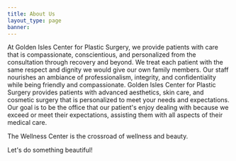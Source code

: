 ```yaml
---
title: About Us
layout_type: page
banner:
---
```

At Golden Isles Center for Plastic Surgery, we provide patients with care that is compassionate, conscientious, and personalized from the consultation through recovery and beyond. We treat each patient with the same respect and dignity we would give our own family members. Our staff nourishes an ambiance of professionalism, integrity, and confidentiality while being friendly and compassionate.  Golden Isles Center for Plastic Surgery provides patients with advanced aesthetics, skin care, and cosmetic surgery that is personalized to meet your needs and expectations. Our goal is to be the office that our patient's enjoy dealing with because we exceed or meet their expectations, assisting them with all aspects of their medical care.

The Wellness Center is the crossroad of wellness and beauty.

Let's do something beautiful!
